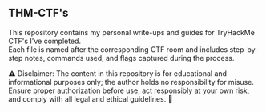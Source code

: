 ## THM-CTF's

This repository contains my personal write-ups and guides for TryHackMe CTF's I've completed.  
Each file is named after the corresponding CTF room and includes step-by-step notes, commands used, and flags captured during the process.


⚠️ Disclaimer: The content in this repository is for educational and informational purposes only; the author holds no responsibility for misuse. 
Ensure proper authorization before use, act responsibly at your own risk, and comply with all legal and ethical guidelines. 🚀
